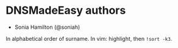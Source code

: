 # DNSMadeEasy authors

* Sonia Hamilton (@soniah)

In alphabetical order of surname. In vim: highlight, then `!sort -k3`.
